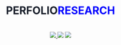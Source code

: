 <div align="center">
    <h1 style="padding-bottom:20px;">
        <span style="color: #1A202C;">PERFOLIO</span><span style="color:blue;">RESEARCH</span>
    </h1>
    <a 
        href="https://github.com/chronark/swapchain/blob/master/LICENSE">
        <img 
            src="https://img.shields.io/badge/license-MIT-blue.svg?style=flat-square">
        </img>
    </a>
    <a href="https://codeclimate.com/github/perfolio/web/maintainability"><img src="https://api.codeclimate.com/v1/badges/1ed063d3f7003b3c8548/maintainability" /></a>
    <a href="https://codeclimate.com/github/perfolio/web/test_coverage"><img src="https://api.codeclimate.com/v1/badges/1ed063d3f7003b3c8548/test_coverage" /></a>
</div>
